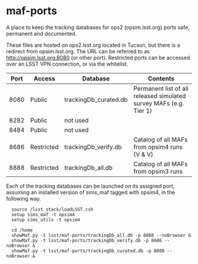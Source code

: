 # maf-ports
A place to keep the tracking databases for ops2 (opsim.lsst.org) ports safe, permanent and documented.

These files are hosted on ops2.lsst.org located in Tucson, but there is a redirect from opsim.lsst.org.  The URL can be referred to as <http://opsim.lsst.org:8080> (or other port). Restricted ports can be accessed over an LSST VPN connection, or via the whitelist.

| Port | Access     | Database               | Contents |
|------|------------|------------------------|----------|
|8080  | Public     |trackingDb_curated.db   | Permanent list of all released simulated survey MAFs (e.g. Tier 1) |
|8282  | Public     |not used                |   |
|8484  | Public     |not used                |   |
|8686  | Restricted |trackingDb_verify.db    | Catalog of all MAFs from opsim4 runs (V & V)                       |
|8888  | Restricted | trackingDb_all.db      | Catalog of all MAFs from opsim3 runs                               |

Each of the tracking databases can be launched on its assigned port, assuming an installed version of sims_maf tagged with opsim4, in the following way.

```
  source /lsst_stack/loadLSST.csh
  setup sims_maf -t opsim4
  setup sims_utils -t opsim4

  cd /home
  showMaf.py -t lsst/maf-ports/trackingDb_all.db -p 8888 --noBrowser &
  showMaf.py -t lsst/maf-ports/trackingDb_verify.db -p 8686 --noBrowser &
  showMaf.py -t lsst/maf-ports/trackingDb_curated.db -p 8080 --noBrowser &
```
